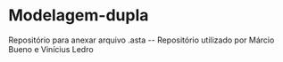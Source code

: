 # Modelagem-dupla
Repositório para anexar arquivo .asta
-- Repositório utilizado por Márcio Bueno e Vinícius Ledro
